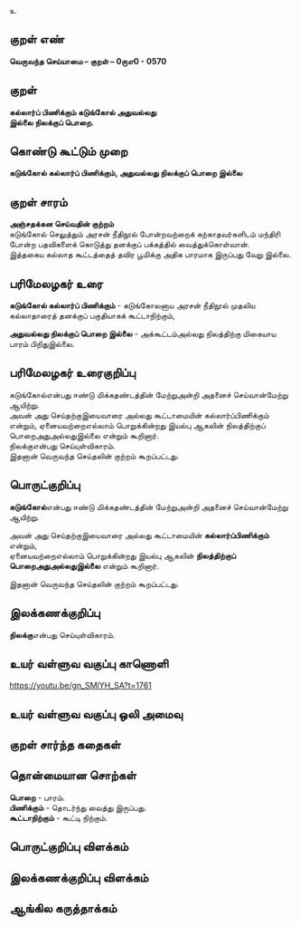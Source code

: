 உ

## குறள் எண் 

**வெருவந்த செய்யாமை – குறள் – 0ருஎ0 - 0570**  

## குறள் 

**கல்லார்ப் பிணிக்கும் கடுங்கோல் அதுவல்லது  
இல்லை நிலக்குப் பொறை.**  

## கொண்டு கூட்டும் முறை

**கடுங்கோல் கல்லார்ப் பிணிக்கும், அதுவல்லது நிலக்குப் பொறை இல்லை**

## குறள் சாரம் 

**அஞ்சதக்கன செய்வதின் குற்றம்**  
கடுங்கோல் செலுத்தும் அரசன் நீதிநூல் போன்றவற்றைக் கற்காதவர்களிடம் மந்திரி போன்ற பதவிகளைக் கொடுத்து தனக்குப் பக்கத்தில் வைத்துக்கொள்வான்.  
இத்தகைய கல்லாத கூட்டத்தைத் தவிர பூமிக்கு அதிக பாரமாக இருப்பது வேறு இல்லை.  

## பரிமேலழகர் உரை

**கடுங்கோல் கல்லார்ப் பிணிக்கும்** - கடுங்கோலனாய அரசன் நீதிநூல் முதலிய கல்லாதாரைத் தனக்குப் பகுதியாகக் கூட்டாநிற்கும்,  

**அதுவல்லது நிலக்குப் பொறை இல்லை** - அக்கூட்டம்அல்லது நிலத்திற்கு மிகையாய பாரம் பிறிதுஇல்லை. 

## பரிமேலழகர் உரைகுறிப்பு   

கடுங்கோல்என்பது ஈண்டு மிக்கதண்டத்தின் மேற்றுஅன்றி அதனைச் செய்வான்மேற்று ஆயிற்று.   
அவன் அது செய்தற்குஇயைவாரை அல்லது கூட்டாமையின் கல்லார்ப்பிணிக்கும் என்றும், ஏனையவற்றைஎல்லாம் பொறுக்கின்றது இயல்பு ஆகலின் நிலத்திற்குப் பொறைஅதுஅல்லதுஇல்லை என்றும் கூறினார்.  
நிலக்குஎன்பது செய்யுள்விகாரம்.  
இதனான் வெருவந்த செய்தலின் குற்றம் கூறப்பட்டது.    

## பொருட்குறிப்பு 
  
**கடுங்கோல்**என்பது ஈண்டு மிக்கதண்டத்தின் மேற்றுஅன்றி அதனைச் செய்வான்மேற்று ஆயிற்று.   

அவன் அது செய்தற்குஇயைவாரை அல்லது கூட்டாமையின் **கல்லார்ப்பிணிக்கும்** என்றும்,  
ஏனையவற்றைஎல்லாம் பொறுக்கின்றது இயல்பு ஆகலின் **நிலத்திற்குப் பொறைஅதுஅல்லதுஇல்லை** என்றும் கூறினார்.  
 
இதனான் வெருவந்த செய்தலின் குற்றம் கூறப்பட்டது.    

## இலக்கணக்குறிப்பு  

**நிலக்கு**என்பது செய்யுள்விகாரம்.   

## உயர் வள்ளுவ வகுப்பு காணொளி

https://youtu.be/gn_SMlYH_SA?t=1761 

## உயர் வள்ளுவ வகுப்பு ஒலி அமைவு 

 
## குறள் சார்ந்த கதைகள் 


## தொன்மையான சொற்கள்

**பொறை** - பாரம்.    
**பிணிக்கும்** - தொடர்ந்து வைத்து இருப்பது.  
**கூட்டாநிற்கும்** - கூட்டி நிற்கும்.  


## பொருட்குறிப்பு விளக்கம்


## இலக்கணக்குறிப்பு விளக்கம்


## ஆங்கில கருத்தாக்கம் 


